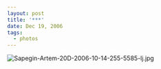```yaml
---
layout: post
title: '***'
date: Dec 19, 2006
tags:
  - photos
---
```


![Sapegin-Artem-20D-2006-10-14-255-5585-lj.jpg](upload://Sapegin-Artem-20D-2006-10-14-255-5585-lj.jpg)

